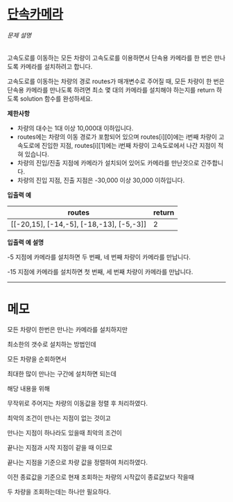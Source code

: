 # [단속카메라](https://programmers.co.kr/learn/courses/30/lessons/42884)

<div class="guide-section-description">
      <h6 class="guide-section-title">문제 설명</h6>
      <div class="markdown solarized-dark"><p>고속도로를 이동하는 모든 차량이 고속도로를 이용하면서 단속용 카메라를 한 번은 만나도록 카메라를 설치하려고 합니다.</p>

<p>고속도로를 이동하는 차량의 경로 routes가 매개변수로 주어질 때, 모든 차량이 한 번은 단속용 카메라를 만나도록 하려면 최소 몇 대의 카메라를 설치해야 하는지를 return 하도록 solution 함수를 완성하세요.</p>

<p><strong>제한사항</strong></p>

<ul>
<li>차량의 대수는 1대 이상 10,000대 이하입니다.</li>
<li>routes에는 차량의 이동 경로가 포함되어 있으며 routes[i][0]에는 i번째 차량이 고속도로에 진입한 지점, routes[i][1]에는 i번째 차량이 고속도로에서 나간 지점이 적혀 있습니다.</li>
<li>차량의 진입/진출 지점에 카메라가 설치되어 있어도 카메라를 만난것으로 간주합니다.</li>
<li>차량의 진입 지점, 진출 지점은 -30,000 이상 30,000 이하입니다.</li>
</ul>

<p><strong>입출력 예</strong></p>
<table class="table">
        <thead><tr>
<th>routes</th>
<th>return</th>
</tr>
</thead>
        <tbody><tr>
<td>[[-20,15], [-14,-5], [-18,-13], [-5,-3]]</td>
<td>2</td>
</tr>
</tbody>
      </table>
<p><strong>입출력 예 설명</strong></p>

<p>-5 지점에 카메라를 설치하면 두 번째, 네 번째 차량이 카메라를 만납니다.</p>

<p>-15 지점에 카메라를 설치하면 첫 번째, 세 번째 차량이 카메라를 만납니다.</p>
</div>
    </div>

---

# 메모

모든 차량이 한번은 만나는 카메라를 설치하지만

최소한의 갯수로 설치하는 방법인데

모든 차량을 순회하면서

최대한 많이 만나는 구간에 설치하면 되는데

해당 내용을 위해

무작위로 주어지는 차량의 이동값을 정렬 후 처리하였다.

최악의 조건이 만나는 지점이 없는 것이고

만나는 지점이 하나라도 있을때 최악의 조건이

끝나는 지점과 시작 지점이 같을 때 이므로

끝나는 지점을 기준으로 차량 값을 정렬하여 처리하였다.

이전 종료값을 기준으로 현재 조회하는 차량의 시작값이 종료값보다 작을때

두 차량을 조회하는데는 하나만 필요하다.


